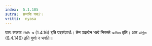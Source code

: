 ```yaml
---
index:  5.1.105
sutra:  छन्दसि घस्?।
vritti:  nyasa
---
```


घसः सकारः `सिति च` (1.4.16) इति पदसंज्ञार्थः। तेन पदत्वेन भत्वे निरस्ते `ऋत्विय` इति। अत्र `ओर्गुणः` (6.4.146) इति गुणो न भवति॥
